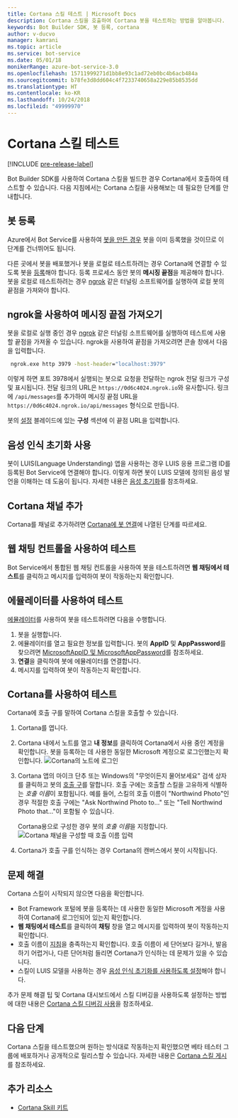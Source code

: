 ```yaml
---
title: Cortana 스킬 테스트 | Microsoft Docs
description: Cortana 스킬을 호출하여 Cortana 봇을 테스트하는 방법을 알아봅니다.
keywords: Bot Builder SDK, 봇 등록, cortana
author: v-ducvo
manager: kamrani
ms.topic: article
ms.service: bot-service
ms.date: 05/01/18
monikerRange: azure-bot-service-3.0
ms.openlocfilehash: 15711999271d1bb8e93c1ad72eb0bc4b6acb484a
ms.sourcegitcommit: b78fe3d8dd604c4f7233740658a229e85b8535dd
ms.translationtype: HT
ms.contentlocale: ko-KR
ms.lasthandoff: 10/24/2018
ms.locfileid: "49999970"
---
```

# <a name="test-a-cortana-skill"></a>Cortana 스킬 테스트

[!INCLUDE [pre-release-label](includes/pre-release-label-v3.md)]
 
Bot Builder SDK를 사용하여 Cortana 스킬을 빌드한 경우 Cortana에서 호출하여 테스트할 수 있습니다. 다음 지침에서는 Cortana 스킬을 사용해보는 데 필요한 단계를 안내합니다.

## <a name="register-your-bot"></a>봇 등록
Azure에서 Bot Service를 사용하여 [봇을 만든 경우](~/bot-service-quickstart.md) 봇을 이미 등록했을 것이므로 이 단계를 건너뛰어도 됩니다.

다른 곳에서 봇을 배포했거나 봇을 로컬로 테스트하려는 경우 Cortana에 연결할 수 있도록 봇을 [등록](bot-service-quickstart-registration.md)해야 합니다. 등록 프로세스 동안 봇의 **메시징 끝점**을 제공해야 합니다. 봇을 로컬로 테스트하려는 경우 [ngrok](http://ngrok.com) 같은 터널링 소프트웨어를 실행하여 로컬 봇의 끝점을 가져와야 합니다.

## <a name="get-messaging-endpoint-using-ngrok"></a>ngrok을 사용하여 메시징 끝점 가져오기

봇을 로컬로 실행 중인 경우 [ngrok](https://ngrok.com) 같은 터널링 소프트웨어를 실행하여 테스트에 사용할 끝점을 가져올 수 있습니다. ngrok을 사용하여 끝점을 가져오려면 콘솔 창에서 다음을 입력합니다. 

```cmd
 ngrok.exe http 3979 -host-header="localhost:3979"
``` 

이렇게 하면 포트 3978에서 실행되는 봇으로 요청을 전달하는 ngrok 전달 링크가 구성 및 표시됩니다. 전달 링크의 URL은 `https://0d6c4024.ngrok.io`와 유사합니다.  링크에 `/api/messages`를 추가하여 메시징 끝점 URL을 `https://0d6c4024.ngrok.io/api/messages` 형식으로 만듭니다. 

봇의 [설정](~/bot-service-manage-settings.md) 블레이드에 있는 **구성** 섹션에 이 끝점 URL을 입력합니다.

## <a name="enable-speech-recognition-priming"></a>음성 인식 초기화 사용
봇이 LUIS(Language Understanding) 앱을 사용하는 경우 LUIS 응용 프로그램 ID를 등록된 Bot Service에 연결해야 합니다. 이렇게 하면 봇이 LUIS 모델에 정의된 음성 발언을 이해하는 데 도움이 됩니다. 자세한 내용은 [음성 초기화](~/bot-service-manage-speech-priming.md)를 참조하세요.

## <a name="add-the-cortana-channel"></a>Cortana 채널 추가
Cortana를 채널로 추가하려면 [Cortana에 봇 연결](bot-service-channel-connect-cortana.md)에 나열된 단계를 따르세요.

## <a name="test-using-web-chat-control"></a>웹 채팅 컨트롤을 사용하여 테스트

Bot Service에서 통합된 웹 채팅 컨트롤을 사용하여 봇을 테스트하려면 **웹 채팅에서 테스트**를 클릭하고 메시지를 입력하여 봇이 작동하는지 확인합니다.

## <a name="test-using-emulator"></a>에뮬레이터를 사용하여 테스트

[에뮬레이터](~/bot-service-debug-emulator.md)를 사용하여 봇을 테스트하려면 다음을 수행합니다.

1. 봇을 실행합니다.
2. 에뮬레이터를 열고 필요한 정보를 입력합니다. 봇의 **AppID** 및 **AppPassword**를 찾으려면 [MicrosoftAppID 및 MicrosoftAppPassword](bot-service-manage-overview.md#microsoftappid-and-microsoftapppassword)를 참조하세요. 
3. **연결**을 클릭하여 봇에 에뮬레이터를 연결합니다.
4. 메시지를 입력하여 봇이 작동하는지 확인합니다.

## <a name="test-using-cortana"></a>Cortana를 사용하여 테스트
Cortana에 호출 구를 말하여 Cortana 스킬을 호출할 수 있습니다. 
1. Cortana를 엽니다.
2. Cortana 내에서 노트를 열고 **내 정보**를 클릭하여 Cortana에서 사용 중인 계정을 확인합니다. 봇을 등록하는 데 사용한 동일한 Microsoft 계정으로 로그인했는지 확인합니다. 
   ![Cortana의 노트에 로그인](~/media/cortana/cortana-notebook.png)
2. Cortana 앱의 마이크 단추 또는 Windows의 "무엇이든지 물어보세요" 검색 상자를 클릭하고 봇의 [호출 구][InvocationNameGuidelines]를 말합니다. 호출 구에는 호출할 스킬을 고유하게 식별하는 *호출 이름*이 포함됩니다. 예를 들어, 스킬의 호출 이름이 "Northwind Photo"인 경우 적절한 호출 구에는 "Ask Northwind Photo to..." 또는 "Tell Northwind Photo that..."이 포함될 수 있습니다.

   Cortana용으로 구성한 경우 봇의 *호출 이름*을 지정합니다.
   ![Cortana 채널을 구성할 때 호출 이름 입력](~/media/cortana/cortana-invocation-name-callout.png)

3. Cortana가 호출 구를 인식하는 경우 Cortana의 캔버스에서 봇이 시작됩니다. 

## <a name="troubleshoot"></a>문제 해결

Cortana 스킬이 시작되지 않으면 다음을 확인합니다.
* Bot Framework 포털에 봇을 등록하는 데 사용한 동일한 Microsoft 계정을 사용하여 Cortana에 로그인되어 있는지 확인합니다.
* **웹 채팅에서 테스트**를 클릭하여 **채팅** 창을 열고 메시지를 입력하여 봇이 작동하는지 확인합니다.
* 호출 이름이 [지침][InvocationNameGuidelines]을 충족하는지 확인합니다. 호출 이름이 세 단어보다 길거나, 발음하기 어렵거나, 다른 단어처럼 들리면 Cortana가 인식하는 데 문제가 있을 수 있습니다.
* 스킬이 LUIS 모델을 사용하는 경우 [음성 인식 초기화를 사용하도록 설정](~/bot-service-manage-speech-priming.md)해야 합니다.

추가 문제 해결 팁 및 Cortana 대시보드에서 스킬 디버깅을 사용하도록 설정하는 방법에 대한 내용은 [Cortana 스킬 디버깅 사용][Cortana-TestBestPractice]을 참조하세요. 


## <a name="next-steps"></a>다음 단계

Cortana 스킬을 테스트했으며 원하는 방식대로 작동하는지 확인했으면 베타 테스터 그룹에 배포하거나 공개적으로 릴리스할 수 있습니다. 자세한 내용은 [Cortana 스킬 게시][Cortana-Publish]를 참조하세요.

## <a name="additional-resources"></a>추가 리소스
* [Cortana Skill 키트][CortanaGetStarted]

[CortanaGetStarted]: /cortana/getstarted

[BFPortal]: https://dev.botframework.com/
[CortanaDevCenter]: https://developer.microsoft.com/en-us/cortana

[CortanaSpecificEntities]: https://aka.ms/lgvcto
[CortanaAuth]: https://aka.ms/vsdqcj

[InvocationNameGuidelines]: https://aka.ms/cortana-invocation-guidelines 


[Cortana-Debug]: https://aka.ms/cortana-enable-debug
[Cortana-TestBestPractice]: https://aka.ms/cortana-test-best-practice
[Cortana-Publish]: /cortana/skills/publish-skill
